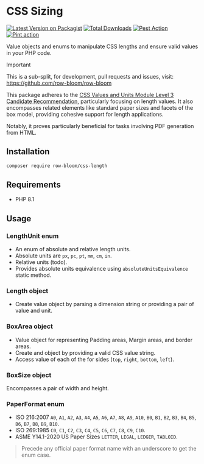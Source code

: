 # CSS Sizing

[![Latest Version on Packagist](https://img.shields.io/packagist/v/row-bloom/css-length.svg?style=flat-square)](https://packagist.org/packages/row-bloom/css-length)
[![Total Downloads](https://img.shields.io/packagist/dt/row-bloom/css-length.svg?style=flat-square)](https://packagist.org/packages/row-bloom/css-length)
[![Pest Action](https://img.shields.io/github/actions/workflow/status/row-bloom/row-bloom/run-tests.yml?branch=main&label=tests&style=flat-square)](https://github.com/row-bloom/row-bloom/actions?query=workflow%3Arun-tests+branch%3Amain)
[![Pint action](https://img.shields.io/github/actions/workflow/status/row-bloom/row-bloom/fix-php-code-style-issues.yml?branch=main&label=code%20style&style=flat-square)](https://github.com/row-bloom/row-bloom/actions?query=workflow%3A"Fix+PHP+code+style+issues"+branch%3Amain)

Value objects and enums to manipulate CSS lengths and ensure valid values in your PHP code.

> [!IMPORTANT]
> This is a sub-split, for development, pull requests and issues, visit: <https://github.com/row-bloom/row-bloom>

This package adheres to the [CSS Values and Units Module Level 3 Candidate Recommendation](https://www.w3.org/TR/css-values-3/#lengths), particularly focusing on length values. It also encompasses related elements like standard paper sizes and facets of the box model, providing cohesive support for length applications.

Notably, it proves particularly beneficial for tasks involving PDF generation from HTML.

## Installation

```bash
composer require row-bloom/css-length
```

## Requirements

- PHP 8.1

## Usage

### LengthUnit enum

- An enum of absolute and relative length units.
- Absolute units are `px`, `pc`, `pt`, `mm`, `cm`, `in`.
- Relative units (todo).
- Provides absolute units equivalence using `absoluteUnitsEquivalence` static method.

### Length object

- Create value object by parsing a dimension string or providing a pair of value and unit.

### BoxArea object

- Value object for representing Padding areas, Margin areas, and border areas.
- Create and object by providing a valid CSS value string.
- Access value of each of the for sides (`top`, `right`, `bottom`, `left`).

### BoxSize object

Encompasses a pair of width and height.

### PaperFormat enum

- ISO 216:2007 `A0`, `A1`, `A2`, `A3`, `A4`, `A5`, `A6`, `A7`, `A8`, `A9`, `A10`, `B0`, `B1`, `B2`, `B3`, `B4`, `B5`, `B6`, `B7`, `B8`, `B9`, `B10`.
- ISO 269:1985 `C0`, `C1`, `C2`, `C3`, `C4`, `C5`, `C6`, `C7`, `C8`, `C9`, `C10`.
- ASME Y14.1-2020 US Paper Sizes `LETTER`, `LEGAL`, `LEDGER`, `TABLOID`.

> Precede any official paper format name with an underscore to get the enum case.

